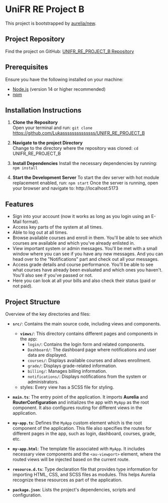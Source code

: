 # UniFR RE Project B

This project is bootstrapped by [aurelia/new](https://github.com/aurelia/new).

## Project Repository
Find the project on GitHub: [UNIFR_RE_PROJECT_B Repository](https://github.com/Lukassssssssssssss/UNIFR_RE_PROJECT_B)

## Prerequisites
Ensure you have the following installed on your machine:
- [Node.js](https://nodejs.org/) (version 14 or higher recommended)
- [npm](https://www.npmjs.com/) 

## Installation Instructions
1. **Clone the Repository**  
   Open your terminal and run:
   ```git clone``` https://github.com/Lukassssssssssssss/UNIFR_RE_PROJECT_B

2. **Navigate to the project Directory**  
   Change to the directory where the repository was cloned:
   ```cd``` UNIFR_RE_PROJECT_B

3. **Install Dependencies** 
    Install the necessary dependencies by running:
    ```npm install```

4. **Start the Development Server** 
    To start the dev server with hot module replacement enabled, run:
    ```npm start```
    Once the server is running, open your browser and navigate to:
    http://localhost:5173

## Features
- Sign into your account (now it works as long as you login using an E-Mail format). 
- Access key parts of the system at all times.  
- Able to log out at all times. 
- Browse available courses and enroll in them. You'll be able to see which courses are available and which you've already enlisted in. 
- View important system or admin messages. You'll be met with a small window where you can see if you have any new messages. And you can head over to the "Notifications" part and check out all your messages.  
- Access grade details and course performance. You'll be able to see what courses have already been evaluated and which ones you haven't. You'll also see if you've passed or not. 
- Here you can look at all your bills and also check their status (paid or not paid).  

## Project Structure
Overview of the key directories and files:

- **`src/`**: Contains the main source code, including views and components.
  - **`views/`**: This directory contains different pages and components in the app:
    - `login/`: Contains the login form and related components.
    - `Dashboard/`: The dashboard page where notifications and user data are displayed.
    - `courses/`: Displays available courses and allows enrollment.
    - `grade/`: Displays grade-related information.
    - `billing/`: Manages billing information.
    - `notifications/`: Displays notifications from the system or administrators.
  - styles: Every view has a SCSS file for styling.

- **`main.ts`**: The entry point of the application. It imports **Aurelia** and **RouterConfiguration** and initializes the app with `MyApp` as the root component. It also configures routing for different views in the application.

- **`my-app.ts`**: Defines the `MyApp` custom element which is the root component of the application. This file also specifies the routes for different pages in the app, such as login, dashboard, courses, grade, etc.

- **`my-app.html`**: The template file associated with `MyApp`. It includes necessary view components and the `<au-viewport>` element, where the routed views will be injected based on the current route.

- **`resource.d.ts`**: Type declaration file that provides type information for importing HTML, CSS, and SCSS files as modules. This helps Aurelia recognize these resources as part of the application.

- **`package.json`**: Lists the project's dependencies, scripts and configuration.

